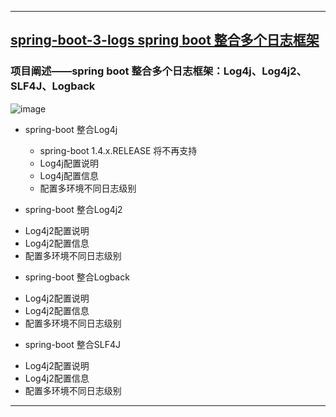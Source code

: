 ----
## [spring-boot-3-logs spring boot 整合多个日志框架](https://github.com/timebusker/spring-boot/tree/master/spring-boot-3-logs/)

### 项目阐述——spring boot 整合多个日志框架：Log4j、Log4j2、SLF4J、Logback
   ![image](https://github.com/timebusker/spring-boot/raw/master/static/spring-boot-3-logs/logging.png?raw=true)
 
 + spring-boot 整合Log4j
   * spring-boot 1.4.x.RELEASE 将不再支持
   * Log4j配置说明
   * Log4j配置信息
   * 配置多环境不同日志级别
	 
  + spring-boot 整合Log4j2
   * Log4j2配置说明
   * Log4j2配置信息
   * 配置多环境不同日志级别
   
  + spring-boot 整合Logback
   * Log4j2配置说明
   * Log4j2配置信息
   * 配置多环境不同日志级别
   
  + spring-boot 整合SLF4J
   * Log4j2配置说明
   * Log4j2配置信息
   * 配置多环境不同日志级别
		 
----